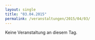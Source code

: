 ```yaml
---
layout: single
title: "03.04.2015"
permalink: /veranstaltungen/2015/04/03/
---
```


Keine Veranstaltung an diesem Tag.
